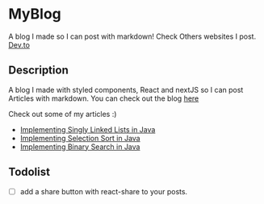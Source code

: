 # MyBlog
A blog I made so I can post with markdown! Check Others websites I post. [Dev.to](https://dev.to/gmkonan)

## Description
A blog I made with styled components, React and nextJS so I can post Articles with markdown.
You can check out the blog [here](https://my-blog-vert.vercel.app/)

Check out some of my articles :)

- [Implementing Singly Linked Lists in Java](https://my-blog-vert.vercel.app/singly-linked-list-java)
- [Implementing Selection Sort in Java](https://my-blog-vert.vercel.app/selection-sort-java)
- [Implementing Binary Search in Java](https://dev.to/gmkonan/implementing-binary-search-in-java-489a)

## Todolist
- [ ] add a share button with react-share to your posts.